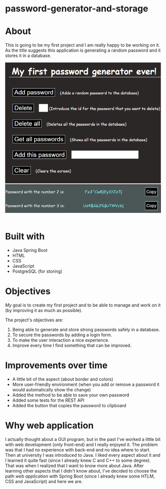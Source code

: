 # password-generator-and-storage

# About
This is going to be my first project and I am really happy to be working on it. As the title suggests this application is generating a random password and it stores it in a database.

![This image shows the main aspect of the application](src/main/resources/images/readmeImg.png "The aspect")
![This image shows how passwords look like at this moment](src/main/resources/images/password_display.png "The display of passwords")<br>
<br>

# Built with 
- Java Spring Boot
- HTML
- CSS
- JavaScript
- PostgreSQL (for storing)

# Objectives
_My_ goal is to create my first project and to be able to manage and work on it (by improving it as much as possible).

The project's objectives are:
1. Being able to generate and store strong passwords safely in a database.
2. To secure the passwords by adding a login form.
3. To make the user interaction a nice experience.
4. Improve every time I find something that can be improved.

# Improvements over time
* A little bit of the aspect (about border and colors)
* More user-friendly environment (when you add or remove a password it would automatically show the change)
* Added the method to be able to save your own password
* Added some tests for the REST API
* Added the button that copies the password to clipboard

# Why web application
I actually thought about a GUI program, but in the past I've worked a little bit with web development (only front-end) and I really enjoyed it. The problem was that I had no experience with back-end and no idea where to start. Then at university I was introduced to Java. I liked every aspect about it and I learned it quite fast (since I already knew C and C++ to some degree). That was when I realized that I want to know more about Java. After learning other aspects that I didn't know about, I've decided to choose the path _web application_ with Spring Boot (since I already knew some HTLM, CSS and JavaScript) and here we are.

